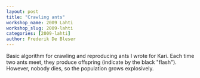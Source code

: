 ```yaml
---
layout: post
title: "Crawling ants"
workshop_name: 2009 Lahti
workshop_slug: 2009-lahti
categories: [2009-lahti]
author: Frederik De Bleser
---
```

<div id="description">Basic algorithm for crawling and reproducing ants I wrote for Kari. Each time two ants meet, they produce offspring (indicate by the black "flash"). However, nobody dies, so the population grows explosively.</div>
<object width="400" height="300" data="http://vimeo.com/moogaloop.swf?clip_id=2917485&amp;server=vimeo.com&amp;show_title=1&amp;show_byline=1&amp;show_portrait=0&amp;color=&amp;fullscreen=1" type="application/x-shockwave-flash"><param name="allowfullscreen" value="true" /><param name="allowscriptaccess" value="always" /><param name="src" value="http://vimeo.com/moogaloop.swf?clip_id=2917485&amp;server=vimeo.com&amp;show_title=1&amp;show_byline=1&amp;show_portrait=0&amp;color=&amp;fullscreen=1" /></object><a href="http://vimeo.com/">
</a>
